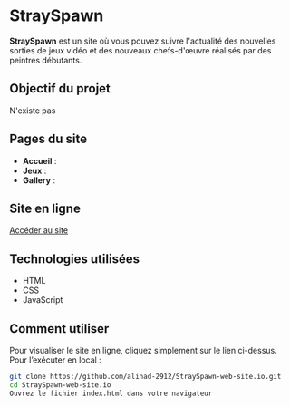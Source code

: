 # StraySpawn
**StraySpawn** est un site où vous pouvez suivre l'actualité des nouvelles sorties de jeux vidéo et des nouveaux chefs-d'œuvre réalisés par des peintres débutants.
## Objectif du projet
N'existe pas
## Pages du site
- **Accueil** : 
- **Jeux** : 
- **Gallery** : 
## Site en ligne
[Accéder au site](https://alinad-2912.github.io/StraySpawn-web-site/)
## Technologies utilisées
- HTML
- CSS
- JavaScript 
## Comment utiliser
Pour visualiser le site en ligne, cliquez simplement sur le lien ci-dessus. 
Pour l’exécuter en local :
```bash
git clone https://github.com/alinad-2912/StraySpawn-web-site.io.git
cd StraySpawn-web-site.io
Ouvrez le fichier index.html dans votre navigateur

